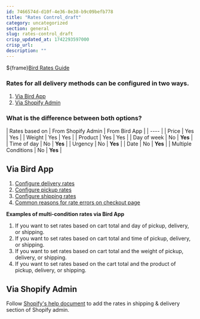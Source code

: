 ```yaml
---
id: 7466574d-d10f-4e36-8e38-b9c09befb778
title: "Rates Control_draft"
category: uncategorized
section: general
slug: rates-control_draft
crisp_updated_at: 1742293597000
crisp_url: 
description: ""
---
```


${frame}[Bird Rates Guide](https://www.loom.com/embed/0e0c0b29163840cbb2211a55ae76e487?sid=9d1ee5b3-502e-4ba6-93c4-d91f53d1f9be)

### Rates for all delivery methods can be configured in two ways.

1. [Via Bird App](#2-via-bird-app)
2. [Via Shopify Admin](#2-via-shopify-admin)

### What is the difference between both options?

| Rates based on | From Shopify Admin | From Bird App |
| ---- |
| Price | Yes | Yes |
| Weight | Yes | Yes |
| Product | Yes | Yes |
| Day of week | No | **Yes** |
| Time of day | No | **Yes** |
| Urgency | No | **Yes** |
| Date | No | **Yes** |
| Multiple Conditions | No | **Yes** |

## Via Bird App

1. [Configure delivery rates](https://help.birdchime.com/en-us/article/configure-delivery-rates-1xbrder/)
2. [Configure pickup rates](https://help.birdchime.com/en-us/article/configure-pickup-rates-1n7gumb/)
3. [Configure shipping rates](https://help.birdchime.com/en-us/article/configure-shipping-rates-llsy16/)
4. [Common reasons for rate errors on checkout page](/en-us/article/common-reasons-for-rate-errors-on-checkout-page-1iekz2h/)

**Examples of multi-condition rates via Bird App**
1. If you want to set rates based on cart total and day of pickup, delivery, or shipping.
2. If you want to set rates based on cart total and time of pickup, delivery, or shipping.
3. If you want to set rates based on cart total and the weight of pickup, delivery, or shipping.
4. If you want to set rates based on the cart total and the product of pickup, delivery, or shipping.

## Via Shopify Admin

Follow [Shopify's help document](https://help.shopify.com/en/manual/shipping/understanding-shipping/shipping-rates) to add the rates in shipping & delivery section of Shopify admin.
